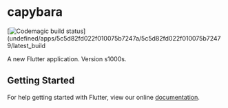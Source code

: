 # capybara

[![Codemagic build status](http://localhost:5000/apps/5c5d82fd022f010075b7247a/5c5d82fd022f010075b72479/status_badge.svg)](undefined/apps/5c5d82fd022f010075b7247a/5c5d82fd022f010075b72479/latest_build


A new Flutter application. Version s1000s.

## Getting Started

For help getting started with Flutter, view our online
[documentation](https://flutter.io/).
